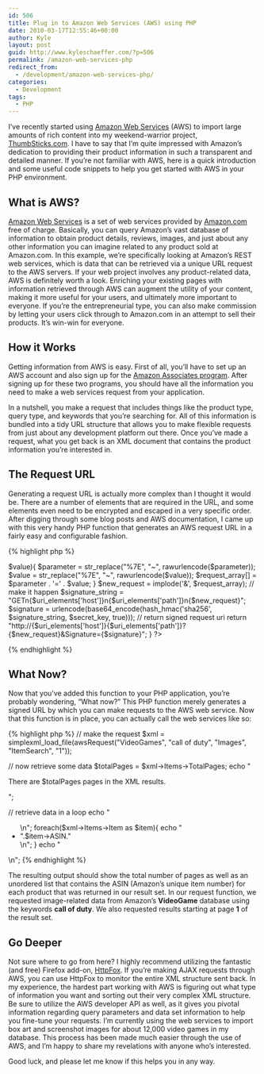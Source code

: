 ```yaml
---
id: 506
title: Plug in to Amazon Web Services (AWS) using PHP
date: 2010-03-17T12:55:46+00:00
author: Kyle
layout: post
guid: http://www.kyleschaeffer.com/?p=506
permalink: /amazon-web-services-php
redirect_from:
  - /development/amazon-web-services-php/
categories:
  - Development
tags:
  - PHP
---
```

I’ve recently started using [Amazon Web Services](http://aws.amazon.com/) (AWS) to import large amounts of rich content into my weekend-warrior project, [ThumbSticks.com](http://thumbsticks.com). I have to say that I’m quite impressed with Amazon’s dedication to providing their product information in such a transparent and detailed manner. If you’re not familiar with AWS, here is a quick introduction and some useful code snippets to help you get started with AWS in your PHP environment.

## What is AWS?

[Amazon Web Services](http://aws.amazon.com/) is a set of web services provided by [Amazon.com](http://www.amazon.com) free of charge. Basically, you can query Amazon’s vast database of information to obtain product details, reviews, images, and just about any other information you can imagine related to any product sold at Amazon.com. In this example, we’re specifically looking at Amazon’s REST web services, which is data that can be retrieved via a unique URL request to the AWS servers. If your web project involves any product-related data, AWS is definitely worth a look. Enriching your existing pages with information retrieved through AWS can augment the utility of your content, making it more useful for your users, and ultimately more important to everyone. If you’re the entrepreneurial type, you can also make commission by letting your users click through to Amazon.com in an attempt to sell their products. It’s win-win for everyone.

## How it Works

Getting information from AWS is easy. First of all, you’ll have to set up an AWS account and also sign up for the [Amazon Associates program](https://affiliate-program.amazon.com/). After signing up for these two programs, you should have all the information you need to make a web services request from your application.

In a nutshell, you make a request that includes things like the product type, query type, and keywords that you’re searching for. All of this information is bundled into a tidy URL structure that allows you to make flexible requests from just about any development platform out there. Once you’ve made a request, what you get back is an XML document that contains the product information you’re interested in.

## The Request URL

Generating a request URL is actually more complex than I thought it would be. There are a number of elements that are required in the URL, and some elements even need to be encrypted and escaped in a very specific order. After digging through some blog posts and AWS documentation, I came up with this very handy PHP function that generates an AWS request URL in a fairly easy and configurable fashion.

{% highlight php %}
<?
function awsRequest($searchIndex, $keywords, $responseGroup = false, $operation = "ItemSearch", $pageNumber = 1){
  $service_url = "http://ecs.amazonaws.com/onca/xml?Service=AWSECommerceService";
  $associate_tag = "your-associate-tag";
  $secret_key = "YOUR_SECRET_KEY";
  $access_key = "YOUR_ACCESS_KEY";

  // build initial request uri
  $request = "$service_url&Operation=$operation&AssociateTag=$associate_tag&SearchIndex=$searchIndex&Keywords=".urlencode($keywords)."&ItemPage=$pageNumber";

  // parse request into params
  $uri_elements = parse_url($request);
  $request = $uri_elements['query'];
  parse_str($request, $parameters);

  // add new params
  $parameters['Timestamp'] = gmdate("Y-m-dTH:i:sZ");
  $parameters['Version'] = $version;
  $parameters['AWSAccessKeyId'] = $access_key;
  if($responseGroup){
    $parameters['ResponseGroup'] = $responseGroup;
  }
  ksort($parameters);

  // encode params and values
  foreach($parameters as $parameter => $value){
    $parameter = str_replace("%7E", "~", rawurlencode($parameter));
    $value = str_replace("%7E", "~", rawurlencode($value));
    $request_array[] = $parameter . '=' . $value;
  }
  $new_request = implode('&', $request_array);

  // make it happen
  $signature_string = "GETn{$uri_elements['host']}n{$uri_elements['path']}n{$new_request}";
  $signature = urlencode(base64_encode(hash_hmac('sha256', $signature_string, $secret_key, true)));

  // return signed request uri
  return "http://{$uri_elements['host']}{$uri_elements['path']}?{$new_request}&Signature={$signature}";
}
?>
{% endhighlight %}

## What Now?

Now that you’ve added this function to your PHP application, you’re probably wondering, “What now?” This PHP function merely generates a signed URL by which you can make requests to the AWS web service. Now that this function is in place, you can actually call the web services like so:

{% highlight php %}
// make the request
$xml = simplexml_load_file(awsRequest("VideoGames", "call of duty", "Images", "ItemSearch", "1"));

// now retrieve some data
$totalPages = $xml->Items->TotalPages;
echo "<p>There are $totalPages pages in the XML results.</p>";

// retrieve data in a loop
echo "<ul>\n";
foreach($xml->Items->Item as $item){
  echo "<li>".$item->ASIN."</li>\n";
}
echo "</ul>\n";
{% endhighlight %}

The resulting output should show the total number of pages as well as an unordered list that contains the ASIN (Amazon’s unique item number) for each product that was returned in our result set. In our request function, we requested image-related data from Amazon’s **VideoGame** database using the keywords **call of duty**. We also requested results starting at page **1** of the result set.

## Go Deeper

Not sure where to go from here? I highly recommend utilizing the fantastic (and free) Firefox add-on, [HttpFox](https://addons.mozilla.org/en-US/firefox/addon/6647). If you’re making AJAX requests through AWS, you can use HttpFox to monitor the entire XML structure sent back. In my experience, the hardest part working with AWS is figuring out what type of information you want and sorting out their very complex XML structure. Be sure to utilize the AWS developer API as well, as it gives you pivotal information regarding query parameters and data set information to help you fine-tune your requests. I’m currently using the web services to import box art and screenshot images for about 12,000 video games in my database. This process has been made much easier through the use of AWS, and I’m happy to share my revelations with anyone who’s interested.

Good luck, and please let me know if this helps you in any way.

